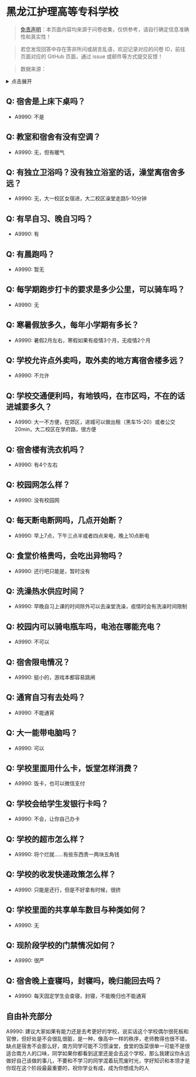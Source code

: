 # 黑龙江护理高等专科学校

> [免责声明](https://colleges.chat/#_3)：本页面内容均来源于问卷收集，仅供参考，请自行确定信息准确性和真实性！

> 若您发现回答中存在答非所问或胡言乱语，欢迎记录对应的问卷 ID，前往页面对应的 GitHub 页面，通过 issue 或邮件等方式提交反馈！

> 数据来源：

<details><summary>点击展开</summary>
<ul>
<li>A9990: 匿名 (2022 年 06 月)</li>
</ul>
</details>

## Q: 宿舍是上床下桌吗？

- A9990: 不是

## Q: 教室和宿舍有没有空调？

- A9990: 无，但有暖气

## Q: 有独立卫浴吗？没有独立浴室的话，澡堂离宿舍多远？

- A9990: 无，大一校区女宿进，大二校区澡堂走路5-10分钟

## Q: 有早自习、晚自习吗？

- A9990: 有

## Q: 有晨跑吗？

- A9990: 暂无

## Q: 每学期跑步打卡的要求是多少公里，可以骑车吗？

- A9990: 无

## Q: 寒暑假放多久，每年小学期有多长？

- A9990: 暑假2月左右，寒假如果有疫情3个月，无疫情2个月

## Q: 学校允许点外卖吗，取外卖的地方离宿舍楼多远？

- A9990: 不允许

## Q: 学校交通便利吗，有地铁吗，在市区吗，不在的话进城要多久？

- A9990: 大一不方便，在郊区，进城可以做出租（黑车15-20）或者公交20min，大二校区在学府路，很方便

## Q: 宿舍楼有洗衣机吗？

- A9990: 有4个左右

## Q: 校园网怎么样？

- A9990: 没有校园网

## Q: 每天断电断网吗，几点开始断？

- A9990: 早上7点，下午三点半或者四点来电，晚上10点断电

## Q: 食堂价格贵吗，会吃出异物吗？

- A9990: 还行吧只能是，暂时没有

## Q: 洗澡热水供应时间？

- A9990: 早晚自习上课的时间除外可以去澡堂洗澡，疫情时会有洗澡时间限制

## Q: 校园内可以骑电瓶车吗，电池在哪能充电？

- A9990: 不可以

## Q: 宿舍限电情况？

- A9990: 挺小的，游戏本都容易跳闸

## Q: 通宵自习有去处吗？

- A9990: 不能通宵

## Q: 大一能带电脑吗？

- A9990: 可以

## Q: 学校里面用什么卡，饭堂怎样消费？

- A9990: 饭卡，也可以微信支付

## Q: 学校会给学生发银行卡吗？

- A9990: 不会，让你自己办卡

## Q: 学校的超市怎么样？

- A9990: 将个烂就……有些东西贵一两块五角钱

## Q: 学校的收发快递政策怎么样？

- A9990: 只能是还行，但是不好拿有时候，很挤

## Q: 学校里面的共享单车数目与种类如何？

- A9990: 无

## Q: 现阶段学校的门禁情况如何？

- A9990: 很严

## Q: 宿舍晚上查寝吗，封寝吗，晚归能回去吗？

- A9990: 每天固定学生会查寝，封寝，不能晚归也不能通宵

## 自由补充部分

A9990: 建议大家如果有能力还是去考更好的学校，说实话这个学校偶尔很死板和官僚，但好处是不会很乱很脏，是一种，像高中一样的秩序，老师教得也很不错，缺点是宿舍不会那么好，南方同学可能不习惯澡堂，食堂的饭菜很单一可能不是很适合南方人的口味，同学如果你都看到这里还是会去这个学校，那么我建议你永远做好自己该做的事儿，不要和不学习的同学混着玩荒废时光，学好知识和本领才是你现在这个阶段最最重要的，祝你学业有成，成为你想成为的人